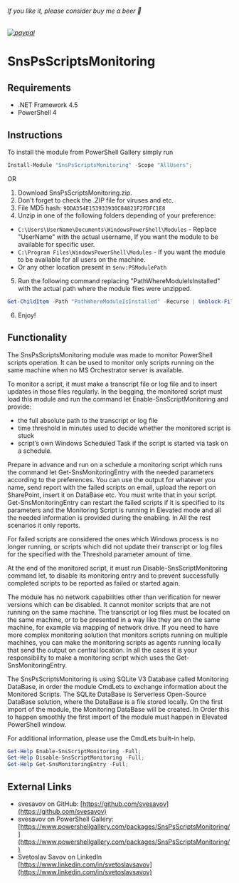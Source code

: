 
###### If you like it, please consider buy me a beer :beer:
###### [![paypal](https://www.paypalobjects.com/en_US/i/btn/btn_donateCC_LG.gif)](https://www.paypal.com/cgi-bin/webscr?cmd=_s-xclick&hosted_button_id=6NKR7XQH5E2P2&source=url)


# SnsPsScriptsMonitoring


## Requirements

* .NET Framework 4.5
* PowerShell 4


## Instructions

To install the module from PowerShell Gallery simply run
```powershell
Install-Module "SnsPsScriptsMonitoring" -Scope "AllUsers";
```
OR
1. Download SnsPsScriptsMonitoring.zip.
2. Don't forget to check the .ZIP file for viruses and etc.
3. File MD5 hash: `9DDA354E153933930C84821F2FDFC1E8`
4. Unzip in one of the following folders depending of your preference:
* `C:\Users\UserName\Documents\WindowsPowerShell\Modules` - Replace "UserName" with the actual username, If you want the module to be available for specific user.
* `C:\Program Files\WindowsPowerShell\Modules` - If you want the module to be available for all users on the machine.
* Or any other location present in `$env:PSModulePath`
5. Run the following command replacing "PathWhereModuleIsInstalled" with the actual path where the module files were unzipped.
```powershell
Get-ChildItem -Path "PathWhereModuleIsInstalled" -Recurse | Unblock-File
```
6. Enjoy!


## Functionality

The SnsPsScriptsMonitoring module was made to monitor PowerShell scripts operation. It can be used to monitor only scripts running on the same machine when no MS Orchestrator server is available.

To monitor a script, it must make a transcript file or log file and to insert updates in those files regularly.
In the begging, the monitored script must load this module and run the command let Enable-SnsScriptMonitoring and provide:
- the full absolute path to the transcript or log file
- time threshold in minutes used to decide whether the monitored script is stuck
- script’s own Windows Scheduled Task if the script is started via task on a schedule.

Prepare in advance and run on a schedule a monitoring script which runs the command let Get-SnsMonitoringEntry with the needed parameters according to the preferences. You can use the output for whatever you name, send report with the failed scripts on email, upload the report on SharePoint, insert it on DataBase etc. You must write that in your script. Get-SnsMonitoringEntry can restart the failed scripts if it is specified to its parameters and the Monitoring Script is running in Elevated mode and all the needed information is provided during the enabling. In All the rest scenarios it only reports.

For failed scripts are considered the ones which Windows process is no longer running, or scripts which did not update their transcript or log files for the specified with the Threshold parameter amount of time.

At the end of the monitored script, it must run Disable-SnsScriptMonitoring command let, to disable its monitoring entry and to prevent successfully completed scripts to be reported as failed or started again.

The module has no network capabilities other than verification for newer versions which can be disabled. It cannot monitor scripts that are not running on the same machine. The transcript or log files must be located on the same machine, or to be presented in a way like they are on the same machine, for example via mapping of network drive. If you need to have more complex monitoring solution that monitors scripts running on multiple machines, you can make the monitoring scripts as agents running locally that send the output on central location. In all the cases it is your responsibility to make a monitoring script which uses the Get-SnsMonitoringEntry.

The SnsPsScriptsMonitoring is using SQLite V3 Database called Monitoring DataBase, in order the module CmdLets to exchange information about the Monitored Scripts. The SQLite DataBase is Serverless Open-Source DataBase solution, where the DataBase is a file stored locally. On the first import of the module, the Monitoring DataBase will be created. In Order this to happen smoothly the first import of the module must happen in Elevated PowerShell window.

For additional information, please use the CmdLets built-in help.
```powershell
Get-Help Enable-SnsScriptMonitoring -Full;
Get-Help Disable-SnsScriptMonitoring -Full;
Get-Help Get-SnsMonitoringEntry -Full;
```


## External Links

- svesavov on GitHub: [https://github.com/svesavov](https://github.com/svesavov)
- svesavov on PowerShell Gallery: [https://www.powershellgallery.com/packages/SnsPsScriptsMonitoring/](https://www.powershellgallery.com/packages/SnsPsScriptsMonitoring/)
- Svetoslav Savov on LinkedIn [https://www.linkedin.com/in/svetoslavsavov](https://www.linkedin.com/in/svetoslavsavov)

